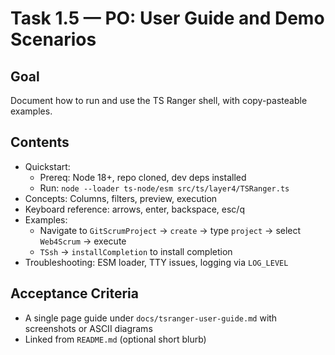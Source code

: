 # Task 1.5 — PO: User Guide and Demo Scenarios

## Goal
Document how to run and use the TS Ranger shell, with copy-pasteable examples.

## Contents
- Quickstart:
  - Prereq: Node 18+, repo cloned, dev deps installed
  - Run: `node --loader ts-node/esm src/ts/layer4/TSRanger.ts`
- Concepts: Columns, filters, preview, execution
- Keyboard reference: arrows, enter, backspace, esc/q
- Examples:
  - Navigate to `GitScrumProject` → `create` → type `project` → select `Web4Scrum` → execute
  - `TSsh` → `installCompletion` to install completion
- Troubleshooting: ESM loader, TTY issues, logging via `LOG_LEVEL`

## Acceptance Criteria
- A single page guide under `docs/tsranger-user-guide.md` with screenshots or ASCII diagrams
- Linked from `README.md` (optional short blurb)